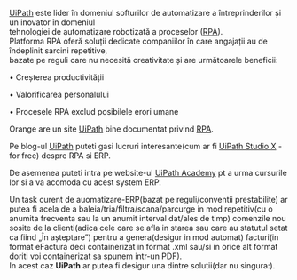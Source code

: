 [UiPath](https://en.wikipedia.org/wiki/UiPath) este lider în domeniul softurilor de automatizare a întreprinderilor și un inovator în domeniul<br/> 
tehnologiei de automatizare robotizată a proceselor ([RPA](https://ro.wikipedia.org/wiki/UiPath)).<br/>
Platforma RPA oferă soluții dedicate companiilor în care angajații au de îndeplinit sarcini repetitive, <br/>
bazate pe reguli care nu necesită creativitate și are următoarele beneficii:

 • Creșterea productivității
 
 • Valorificarea personalului
 
 • Procesele RPA exclud posibilele erori umane

Orange are un site [UiPath](https://forum.uipath.com/t/how-to-simulate-a-rest-service-with-php-in-a-local-environment/393509) bine documentat privind [RPA](https://www.orange.md/ro/business/rpa?fbclid=IwY2xjawGBij1leHRuA2FlbQIxMAABHTOnFa8EhrhcdMcdAO6gWhV1aOTflKYW9OdrgAHNAI3kGbwMqDv0hq7Sjw_aem_Up_Ft5AFWCV2OM0Dd9eSrA).

Pe blog-ul [UiPath](https://www.uipath.com/blog/product-and-updates/introducing-uipath-studiox) puteti gasi lucruri interesante(cum ar fi [UiPath Studio X](https://www.uipath.com/product/studio) - for free) despre RPA si ERP.

De asemenea puteti intra pe website-ul [UiPath Academy](https://academy.uipath.com/courses) pt a urma cursurile lor si a va acomoda cu acest system ERP.

Un task curent de auomatizare-ERP(bazat pe reguli/conventii prestabilite) ar putea fi acela de a baleia/tria/filtra/scana/parcurge in mod repetitiv(cu o anumita frecventa sau la un anumit interval dat/ales de timp) 
comenzile nou sosite de la clienti(adica cele care se afla in starea sau care au statutul setat ca fiind „În așteptare”) pentru a genera(desigur in mod automat)
facturi(in format eFactura deci containerizat in format .xml sau/si in orice alt format doriti voi containerizat sa spunem intr-un PDF).<br/>
In acest caz <b>UiPath</b> ar putea fi desigur  una dintre solutii(dar nu singura:).




